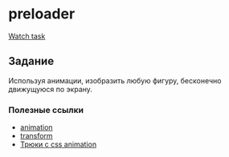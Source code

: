 # preloader
[Watch task](https://dariaazanovich.github.io/preloader/)

## Задание
Используя анимации, изобразить любую фигуру, бесконечно движущуюся по экрану.

### Полезные ссылки
+ [animation](https://developer.mozilla.org/ru/docs/Web/CSS/animation)
+ [transform](https://developer.mozilla.org/ru/docs/Web/CSS/transform)
+ [Трюки с css animation](https://habr.com/ru/company/nordavind/blog/209462/)
